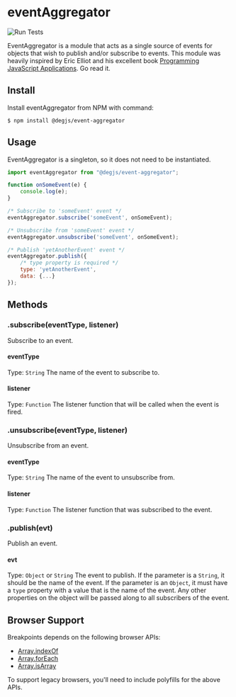 # eventAggregator
![Run Tests](https://github.com/DEGJS/eventAggregator/workflows/Run%20Tests/badge.svg)

EventAggregator is a module that acts as a single source of events for objects that wish to publish and/or subscribe to events. This module was heavily inspired by Eric Elliot and his excellent book [Programming JavaScript Applications](http://chimera.labs.oreilly.com/books/1234000000262/). Go read it.

## Install
Install eventAggregator from NPM with command:
```
$ npm install @degjs/event-aggregator
```


## Usage
EventAggregator is a singleton, so it does not need to be instantiated.
```js
import eventAggregator from "@degjs/event-aggregator";

function onSomeEvent(e) {
    console.log(e);
}

/* Subscribe to 'someEvent' event */
eventAggregator.subscribe('someEvent', onSomeEvent);

/* Unsubscribe from 'someEvent' event */
eventAggregator.unsubscribe('someEvent', onSomeEvent);

/* Publish 'yetAnotherEvent' event */
eventAggregator.publish({
    /* type property is required */
    type: 'yetAnotherEvent',
    data: {...}
});
```

## Methods

### .subscribe(eventType, listener)
Subscribe to an event.
#### eventType
Type: `String`
The name of the event to subscribe to.

#### listener
Type: `Function`
The listener function that will be called when the event is fired.

### .unsubscribe(eventType, listener)
Unsubscribe from an event.
#### eventType
Type: `String`
The name of the event to unsubscribe from.

#### listener
Type: `Function`
The listener function that was subscribed to the event.

### .publish(evt)
Publish an event.
#### evt
Type: `Object` or `String`
The event to publish. If the parameter is a `String`, it should be the name of the event. If the parameter is an `Object`, it must have a `type` property with a value that is the name of the event. Any other properties on the object will be passed along to all subscribers of the event.   

## Browser Support

Breakpoints depends on the following browser APIs:
+ [Array.indexOf](https://developer.mozilla.org/en-US/docs/Web/JavaScript/Reference/Global_Objects/Array/indexOf)
+ [Array.forEach](https://developer.mozilla.org/en-US/docs/Web/JavaScript/Reference/Global_Objects/Array/forEach)
+ [Array.isArray](https://developer.mozilla.org/en-US/docs/Web/JavaScript/Reference/Global_Objects/Array/isArray)

To support legacy browsers, you'll need to include polyfills for the above APIs.